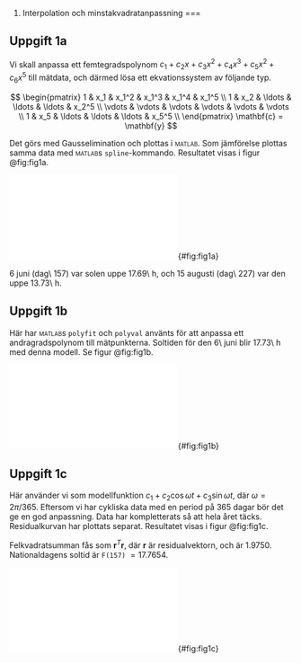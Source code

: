 1. Interpolation och minstakvadratanpassning
===

## Uppgift 1a

Vi skall anpassa ett femtegradspolynom
$c_1 + c_2x + c_3x^2 + c_4x^3 + c_5x^2 + c_6x^5$ till mätdata,
och därmed lösa ett ekvationssystem av följande typ.

$$
\begin{pmatrix}
1 & x_1 & x_1^2 & x_1^3 & x_1^4 & x_1^5 \\
1 & x_2 & \ldots & \ldots & \ldots & x_2^5 \\
\vdots & \vdots & \vdots & \vdots & \vdots & \vdots \\
1 & x_5 & \ldots & \ldots & \ldots & x_5^5 \\
\end{pmatrix}
\mathbf{c} = \mathbf{y}
$$

Det görs med Gausselimination och plottas i <span
style='font-variant:small-caps;'>matlab</span>.  Som jämförelse plottas
samma data med <span style='font-variant:small-caps;'>matlab</span>s
`spline`-kommando.  Resultatet visas i figur @fig:fig1a.

![Anpassning med femtegradspolynom och med spline (streckad linje)](fig1a.pdf){#fig:fig1a}


6 juni (dag\ 157) var solen uppe 17.69\ h, och 15 augusti (dag\ 227) var
den uppe 13.73\ h.


## Uppgift 1b

Här har <span style='font-variant:small-caps;'>matlab</span>s
`polyfit` och `polyval` använts för att anpassa ett andragradspolynom till
mätpunkterna. Soltiden för den 6\ juni blir 17.73\ h med denna modell. Se
figur @fig:fig1b.

![Anpassning med andragradspolynom](fig1b.pdf){#fig:fig1b}


## Uppgift 1c

Här använder vi som modellfunktion
$c_1 + c_2 \cos{\omega t} + c_3 \sin{\omega t}$, där $\omega = 2\pi/365$.
Eftersom vi har cykliska data med en period på 365 dagar bör det ge en god
anpassning. Data har kompletterats så att hela året täcks. Residualkurvan
har plottats separat. Resultatet visas i figur @fig:fig1c.

Felkvadratsumman fås som $\mathbf{r}^T \mathbf{r}$, där $\mathbf{r}$ är
residualvektorn, och är $1.9750$.
Nationaldagens soltid är `F(157)` $= 17.7654$.

![Anpassning med trigonometriskt uttryck och residualkurva](fig1c.pdf){#fig:fig1c}

